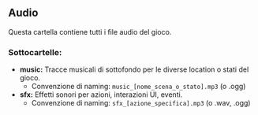 ## Audio

Questa cartella contiene tutti i file audio del gioco.

### Sottocartelle:

*   **music:** Tracce musicali di sottofondo per le diverse location o stati del gioco.
    *   Convenzione di naming: `music_[nome_scena_o_stato].mp3` (o .ogg)
*   **sfx:** Effetti sonori per azioni, interazioni UI, eventi.
    *   Convenzione di naming: `sfx_[azione_specifica].mp3` (o .wav, .ogg)
